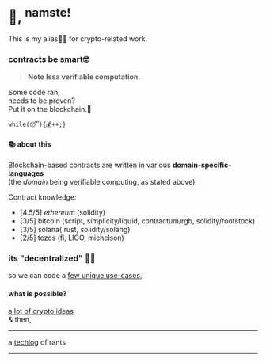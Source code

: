 # 👋, <sup>namste!</sup>

This is my alias:genie_man: for crypto-related work.

### contracts be smart🤓

> **Note** **Issa verifiable computation.**

Some code ran,\
needs to be proven?\
Put it on the blockchain.:massage:

```while(😴){💰++;}```

#### 📚 about this

Blockchain-based contracts are written in various **domain-specific-languages**\
(the _domain_ being verifiable computing, as stated above).

Contract knowledge:

- [4.5/5] _ethereum_ (solidity)
- [3/5] bitcoin (script, simplicity/liquid, contractum/rgb, solidity/rootstock)
- [3/5] solana( rust, solidity/solang)
- [2/5] tezos (fi, LIGO, michelson)

### its "decentralized" 🕵️‍♂️

so we can code a [few unique use-cases](https://1-om.github.io/blockchain-use-cases),

#### what is possible?

[a lot of crypto ideas](https://github.com/1-om/crypto-project-ideas)  
& then,

<!--#### some stuff for you

+ [money is like water](https://github.com/1-om/flowdefi)
+ [money is energy](https://1-om.github.io/econophysics)
+ [time is money](https://1-om.github.io/sandsoftime)
+ [isles of man](https://1-om.github.io/islesofman)

(with ♥)-->

---

a [techlog](https://1-om.github.io/) of rants

---
